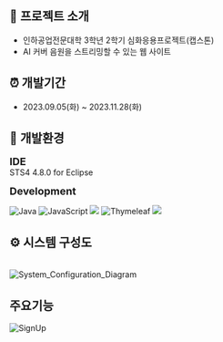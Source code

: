 ## :mag_right: 프로젝트 소개
- 인하공업전문대학 3학년 2학기 심화응용프로젝트(캡스톤)
- AI 커버 음원을 스트리밍할 수 있는 웹 사이트

## ⏰ 개발기간 
- 2023.09.05(화) ~ 2023.11.28(화)

## :hammer: 개발환경
<span style="font-size: 18px;">**IDE**</span>
<br>STS4 4.8.0 for Eclipse

<span style="font-size: 18px;">**Development**</span>


![Java](https://img.shields.io/badge/java-%23ED8B00.svg?style=for-the-badge&logo=openjdk&logoColor=white)
![JavaScript](https://img.shields.io/badge/javascript-%23323330.svg?style=for-the-badge&logo=javascript&logoColor=%23F7DF1E)
<img src="https://img.shields.io/badge/springboot-6DB33F?style=for-the-badge&logo=springboot&logoColor=white">
![Thymeleaf](https://img.shields.io/badge/Thymeleaf-%23005C0F.svg?style=for-the-badge&logo=Thymeleaf&logoColor=white)
<img src="https://img.shields.io/badge/mysql-4479A1?style=for-the-badge&logo=mysql&logoColor=white"> 


## ⚙ 시스템 구성도
<br>![System_Configuration_Diagram](https://github.com/Evon99/CapStone/assets/116507716/0df8733c-97a2-462a-a3ce-be2be4bde659)


## 주요기능 
![SignUp](https://github.com/Evon99/CapStone/assets/116507716/29161c81-9366-41e1-abaa-619a4435b229)

